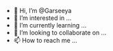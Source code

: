 - 👋 Hi, I’m @Garseeya
- 👀 I’m interested in ...
- 🌱 I’m currently learning ...
- 💞️ I’m looking to collaborate on ...
- 📫 How to reach me ...

<!---
Garseeya/Garseeya is a ✨ special ✨ repository because its `README.md` (this file) appears on your GitHub profile.
You can click the Preview link to take a look at your changes.
--->
